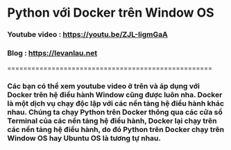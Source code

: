 # Python với Docker trên Window OS

### Youtube video : https://youtu.be/ZJL-IigmGaA
### Blog : https://levanlau.net

===================================================

### Các bạn có thể xem youtube video ở trên và áp dụng với Docker trên hệ điều hành Window cũng được luôn nha. Docker là một dịch vụ chạy độc lập với các nền tảng hệ điều hành khác nhau. Chúng ta chạy Python trên Docker thông qua các cửa sổ Terminal của các nền tảng hệ điều hành, Docker lại chạy trên các nền tảng hệ điều hành, do đó Python trên Docker chạy trên Window OS hay Ubuntu OS là tương tự nhau.
